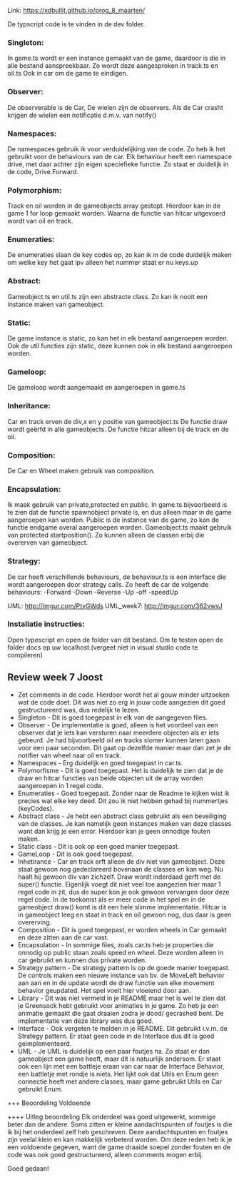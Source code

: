 Link: https://xdbullit.github.io/prog_8_maarten/

De typscript code is te vinden in de dev folder.

### Singleton:
In game.ts wordt er een instance gemaakt van de game, daardoor is die in alle bestand aanspreekbaar.
Zo wordt deze aangesproken in track.ts en oil.ts 
Ook in car om de game te eindigen.

### Observer:
De observerable is de Car, De wielen zijn de observers. Als de Car crasht krijgen de wielen een notificatie d.m.v. van notify()

### Namespaces:
De namespaces gebruik ik voor verduidelijking van de code. Zo heb ik het gebruikt voor de behaviours van de car. Elk behaviour heeft een namespace drive, met daar achter zijn eigen speciefieke functie. Zo staat er duidelijk in de code, Drive.Forward. 

### Polymorphism:
Track en oil worden in de gameobjects array gestopt. Hierdoor kan in de game 1 for loop gemaakt worden. Waarna de functie van hitcar uitgevoerd wordt van oil en track.

### Enumeraties:
De enumeraties slaan de key codes op, zo kan ik in de code duidelijk maken om welke key het gaat ipv alleen het nummer staat er nu keys.up 

### Abstract:
Gameobject.ts en util.ts zijn een abstracte class. Zo kan ik nooit een instance maken van gameobject.

### Static:
De game instance is static, zo kan het in elk bestand aangeroepen worden.
Ook de util functies zijn static, deze kunnen ook in elk bestand aangeroepen worden.

### Gameloop:
De gameloop wordt aangemaakt en aangeroepen in game.ts

### Inheritance: 
Car en track erven de div,x en y positie van gameobject.ts
De functie draw wordt geërfd in alle gameobjects. De functie hitcar alleen bij de track en de oil.

### Composition:
De Car en Wheel maken gebruik van composition.

### Encapsulation:
Ik maak gebruik van private,protected en public. In game.ts bijvoorbeeld is te zien dat de functie spawnobject private is, en dus alleen maar in de game aangeroepen kan worden. Public is de instance van de game, zo kan de functie endgame overal aangeroepen worden.
Gameobject.ts maakt gebruik van protected startposition(). Zo kunnen alleen de classen erbij die overerven van gameobject.

### Strategy:
De car heeft verschillende behaviours, de behaviour.ts is een interface die wordt aangeroepen door strategy calls. 
Zo heeft de car de volgende behaviours:
-Forward
-Down
-Reverse
-Up
-off
-speedUp

UML: http://imgur.com/PtvGWds
UML_week7: http://imgur.com/362vwyJ

### Installatie instructies:

Open typescript en open de folder van dit bestand. 
Om te testen open de folder docs op uw localhost.(vergeet niet in visual studio code te compileren)


## Review week 7 Joost
- Zet comments in de code. Hierdoor wordt het al gouw minder uitzoeken wat de code doet. Dit was niet zo erg in jouw code aangezien dit goed gestructureerd was, dus redelijk te lezen.
- Singleton - Dit is goed toegepast in elk van de aangegeven files.
- Observer - De implementatie is goed, alleen is het voordeel van een observer dat je iets kan versturen naar meerdere objecten als er iets gebeurd. Je had bijvoorbeeld oil en tracks slomer kunnen laten gaan voor een paar seconden. Dit gaat op dezelfde manier maar dan zet je de notifier van wheel naar oil en track.
- Namespaces - Erg duidelijk en goed toegepast in car.ts.
- Polymorfisme - Dit is goed toegepast. Het is duidelijk te zien dat je de draw en hitcar functies van beide objecten uit de array worden aangeroepen in 1 regel code.
- Enumeraties - Goed toegepast. Zonder naar de Readme te kijken wist ik precies wat elke key deed. Dit zou ik niet hebben gehad bij nummertjes (keyCodes).
- Abstract class - Je hebt een abstract class gebruikt als een beveiliging van de classes. Je kan namelijk geen instances maken van deze classes want dan krijg je een error. Hierdoor kan je geen onnodige fouten maken.
- Static class - Dit is ook op een goed manier toegepast.
- GameLoop - Dit is ook goed toegepast.
- Inhetirance - Car en track erft alleen de div niet van gameobject. Deze staat gewoon nog gedeclareerd bovenaan de classes en kan weg. Nu haalt hij gewoon div van zichzelf.
Draw wordt inderdaad gerft met de super() functie. Eigenlijk voegt dit niet veel toe aangezien hier maar 1 regel code in zit, dus de super kon je ook gewoon vervangen door deze regel code. In de toekomst als er meer code in het spel en in de gameobject draw() komt is dit een hele slimme implementatie. Hitcar is in gameobject leeg en staat in track en oil gewoon nog, dus daar is geen overerving.
- Composition - Dit is goed toegepast, er worden wheels in Car gemaakt en deze zitten aan de car vast.
- Encapsulation - In sommige files, zoals car.ts heb je properties die onnodig op public staan zoals speed en wheel. Deze worden alleen in car gebruikt en kunnen dus private worden.
- Strategy pattern - De strategy pattern is op de goede manier toegepast. De controls maken een nieuwe instance van bv. de MoveLeft behavior aan aan en in de update wordt de draw functie van elke movement behavior geupdated. Het spel voelt hier vloeiend door aan.
- Library - Dit was niet vermeld in je README maar het is wel te zien dat je Greensock hebt gebruikt voor animaties in je game. Zo heb je een animatie gemaakt die gaat draaien zodra je dood/ gecrashed bent. De implementatie van deze library was dus goed.
- Interface - Ook vergeten te melden in je README. Dit gebruikt i.v.m. de Strategy pattern. Er staat geen code in de Interface dus dit is goed geimplementeerd.
- UML - Je UML is duidelijk op een paar foutjes na. Zo staat er dan gameobject een game heeft, maar dit is natuurlijk andersom. Er staat ook een lijn met een battleje eraan van car naar de Interface Behavior, een battletje met rondje is niets. Het lijkt ook dat Utils en Enum geen connectie heeft met andere classes, maar game gebruikt Utils en Car gebruikt Enum. 


+++ Beoordeling
Voldoende

++++ Uitleg beoordeling
Elk onderdeel was goed uitgewerkt, sommige beter dan de andere. Soms zitten er kleine aandachtspunten of foutjes is die ik bij het onderdeel zelf heb geschreven. Deze aandachtspunten en foutjes zijn veelal klein en kan makkelijk verbeterd worden. Om deze reden heb ik je een voldoende gegeven, want de game draaide soepel zonder fouten en de code was ook goed gestructureerd, alleen comments mogen erbij.

Goed gedaan!



 